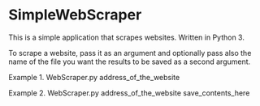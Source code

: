 # SimpleWebScraper
This is a simple application that scrapes websites. Written in Python 3.

To scrape a website, pass it as an argument and optionally
pass also the name of the file you want the results to be saved
as a second argument.

Example 1. WebScraper.py address_of_the_website

Example 2. WebScraper.py address_of_the_website save_contents_here
